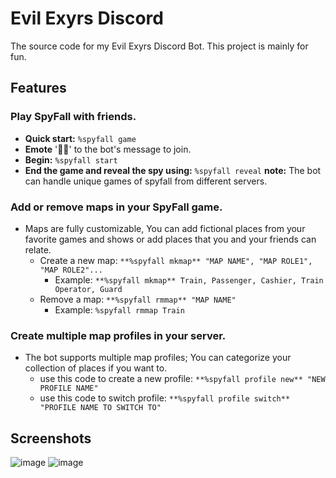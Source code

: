 # Evil Exyrs Discord
 The source code for my Evil Exyrs Discord Bot. This project is mainly for fun.

## Features
### Play SpyFall with friends.
   * **Quick start:** ```%spyfall game```
   * **Emote** '🕵🏻' to the bot's message to join.
   * **Begin:** ```%spyfall start```
   * **End the game and reveal the spy using:** ```%spyfall reveal```
**note:** The bot can handle unique games of spyfall from different servers.
### Add or remove maps in your SpyFall game.
* Maps are fully customizable, You can add fictional places from your favorite games and shows or add places that you and your friends can relate.
   * Create a new map: ```**%spyfall mkmap** "MAP NAME", "MAP ROLE1", "MAP ROLE2"...```
      * Example: ```**%spyfall mkmap** Train, Passenger, Cashier, Train Operator, Guard```
   * Remove a map: ```**%spyfall rmmap** "MAP NAME"```
      * Example: ```%spyfall rmmap Train```
### Create multiple map profiles in your server.
* The bot supports multiple map profiles; You can categorize your collection of places if you want to.
   * use this code to create a new profile: ```**%spyfall profile new** "NEW PROFILE NAME"```
   * use this code to switch profile: ```**%spyfall profile switch** "PROFILE NAME TO SWITCH TO"```
## Screenshots
![image](https://github.com/VintanaEnf/Evil-Exyrs-Discord/assets/104513214/993217cb-2e4b-4ed7-838e-412d02ba5a2d)
![image](https://github.com/VintanaEnf/Evil-Exyrs-Discord/assets/104513214/7fbcfa5f-8749-43ec-a16f-42ffcfa30396)
